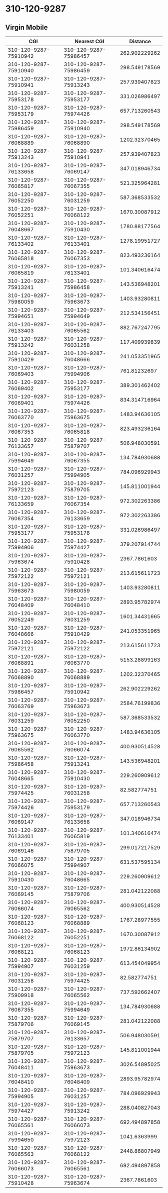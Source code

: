 # 310-120-9287
## Virgin Mobile


| CGI | Nearest CGI | Distance |
|-----|-------------|----------|
| 310-120-9287-75910942 | 310-120-9287-75986457 | 262.902229262 |
| 310-120-9287-75910940 | 310-120-9287-75986459 | 298.549178569 |
| 310-120-9287-75910941 | 310-120-9287-75913243 | 257.939407823 |
| 310-120-9287-75953178 | 310-120-9287-75953177 | 331.026986497 |
| 310-120-9287-75953179 | 310-120-9287-75974426 | 657.713260543 |
| 310-120-9287-75986459 | 310-120-9287-75910940 | 298.549178569 |
| 310-120-9287-76068889 | 310-120-9287-76068890 | 1202.32370465 |
| 310-120-9287-75913243 | 310-120-9287-75910941 | 257.939407823 |
| 310-120-9287-76133658 | 310-120-9287-76069147 | 347.018946734 |
| 310-120-9287-76065817 | 310-120-9287-76067355 | 521.325964281 |
| 310-120-9287-76052250 | 310-120-9287-76031259 | 587.368533532 |
| 310-120-9287-76052251 | 310-120-9287-76068122 | 1670.30087912 |
| 310-120-9287-76048667 | 310-120-9287-75910430 | 1780.88177564 |
| 310-120-9287-76133402 | 310-120-9287-76133401 | 1278.19951727 |
| 310-120-9287-76065818 | 310-120-9287-76067353 | 823.493236164 |
| 310-120-9287-76065819 | 310-120-9287-76133401 | 101.340616474 |
| 310-120-9287-75913241 | 310-120-9287-75986458 | 143.536948201 |
| 310-120-9287-75980059 | 310-120-9287-75963673 | 1403.93280811 |
| 310-120-9287-75994651 | 310-120-9287-75994649 | 212.534156451 |
| 310-120-9287-76133403 | 310-120-9287-76065562 | 882.767247795 |
| 310-120-9287-75913242 | 310-120-9287-76031258 | 117.409939839 |
| 310-120-9287-75910429 | 310-120-9287-76048666 | 241.053351965 |
| 310-120-9287-76069403 | 310-120-9287-75994906 | 761.81232697 |
| 310-120-9287-76069402 | 310-120-9287-75953177 | 389.301462402 |
| 310-120-9287-76069401 | 310-120-9287-75974426 | 834.314716964 |
| 310-120-9287-76063770 | 310-120-9287-75963675 | 1483.94636105 |
| 310-120-9287-76067353 | 310-120-9287-76065818 | 823.493236164 |
| 310-120-9287-76133657 | 310-120-9287-75879707 | 506.948030591 |
| 310-120-9287-75994649 | 310-120-9287-76067355 | 134.784930688 |
| 310-120-9287-76031257 | 310-120-9287-75994905 | 784.096929943 |
| 310-120-9287-75972123 | 310-120-9287-75879705 | 145.811001944 |
| 310-120-9287-76133659 | 310-120-9287-76067354 | 972.302263386 |
| 310-120-9287-76067354 | 310-120-9287-76133659 | 972.302263386 |
| 310-120-9287-75953177 | 310-120-9287-75953178 | 331.026986497 |
| 310-120-9287-75994906 | 310-120-9287-75974427 | 379.207914744 |
| 310-120-9287-75963674 | 310-120-9287-75910428 | 2367.7861603 |
| 310-120-9287-75972122 | 310-120-9287-75972121 | 213.615611723 |
| 310-120-9287-75963673 | 310-120-9287-75980059 | 1403.93280811 |
| 310-120-9287-76048409 | 310-120-9287-76048410 | 2893.95782974 |
| 310-120-9287-76052249 | 310-120-9287-76031259 | 1601.34431665 |
| 310-120-9287-76048666 | 310-120-9287-75910429 | 241.053351965 |
| 310-120-9287-75972121 | 310-120-9287-75972122 | 213.615611723 |
| 310-120-9287-76068891 | 310-120-9287-76063770 | 5153.28899163 |
| 310-120-9287-76068890 | 310-120-9287-76068889 | 1202.32370465 |
| 310-120-9287-75986457 | 310-120-9287-75910942 | 262.902229262 |
| 310-120-9287-76063769 | 310-120-9287-75963673 | 2584.76199836 |
| 310-120-9287-76031259 | 310-120-9287-76052250 | 587.368533532 |
| 310-120-9287-75963675 | 310-120-9287-76063770 | 1483.94636105 |
| 310-120-9287-76065562 | 310-120-9287-76066074 | 400.930514528 |
| 310-120-9287-75986458 | 310-120-9287-75913241 | 143.536948201 |
| 310-120-9287-76048665 | 310-120-9287-75910430 | 229.260909612 |
| 310-120-9287-75974425 | 310-120-9287-76031258 | 82.582774751 |
| 310-120-9287-75974426 | 310-120-9287-75953179 | 657.713260543 |
| 310-120-9287-76069147 | 310-120-9287-76133658 | 347.018946734 |
| 310-120-9287-76133401 | 310-120-9287-76065819 | 101.340616474 |
| 310-120-9287-76069146 | 310-120-9287-75879705 | 299.017217529 |
| 310-120-9287-76066075 | 310-120-9287-75994907 | 631.537595134 |
| 310-120-9287-75910430 | 310-120-9287-76048665 | 229.260909612 |
| 310-120-9287-76069145 | 310-120-9287-75879706 | 281.042122088 |
| 310-120-9287-76066074 | 310-120-9287-76065562 | 400.930514528 |
| 310-120-9287-76068123 | 310-120-9287-76068889 | 1767.28977555 |
| 310-120-9287-76068122 | 310-120-9287-76052251 | 1670.30087912 |
| 310-120-9287-76068121 | 310-120-9287-76068123 | 1972.86134902 |
| 310-120-9287-75994907 | 310-120-9287-76031259 | 613.454049954 |
| 310-120-9287-76031258 | 310-120-9287-75974425 | 82.582774751 |
| 310-120-9287-75909918 | 310-120-9287-76065562 | 737.592662407 |
| 310-120-9287-76067355 | 310-120-9287-75994649 | 134.784930688 |
| 310-120-9287-75879706 | 310-120-9287-76069145 | 281.042122088 |
| 310-120-9287-75879707 | 310-120-9287-76133657 | 506.948030591 |
| 310-120-9287-75879705 | 310-120-9287-75972123 | 145.811001944 |
| 310-120-9287-76048411 | 310-120-9287-75963673 | 3026.54895025 |
| 310-120-9287-76048410 | 310-120-9287-76048409 | 2893.95782974 |
| 310-120-9287-75994905 | 310-120-9287-76031257 | 784.096929943 |
| 310-120-9287-75974427 | 310-120-9287-75913242 | 288.040827043 |
| 310-120-9287-76065561 | 310-120-9287-76066073 | 692.494897858 |
| 310-120-9287-75994650 | 310-120-9287-75972123 | 1041.6363999 |
| 310-120-9287-76065563 | 310-120-9287-76068122 | 2448.86807949 |
| 310-120-9287-76066073 | 310-120-9287-76065561 | 692.494897858 |
| 310-120-9287-75910428 | 310-120-9287-75963674 | 2367.7861603 |
